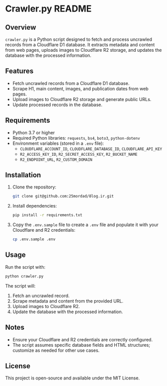 # Crawler.py README

## Overview

`crawler.py` is a Python script designed to fetch and process uncrawled records from a Cloudflare D1 database. It extracts metadata and content from web pages, uploads images to Cloudflare R2 storage, and updates the database with the processed information.

## Features

- Fetch uncrawled records from a Cloudflare D1 database.
- Scrape H1, main content, images, and publication dates from web pages.
- Upload images to Cloudflare R2 storage and generate public URLs.
- Update processed records in the database.

## Requirements

- Python 3.7 or higher
- Required Python libraries: `requests`, `bs4`, `boto3`, `python-dotenv`
- Environment variables (stored in a `.env` file):
  - `CLOUDFLARE_ACCOUNT_ID`, `CLOUDFLARE_DATABASE_ID`, `CLOUDFLARE_API_KEY`
  - `R2_ACCESS_KEY_ID`, `R2_SECRET_ACCESS_KEY`, `R2_BUCKET_NAME`
  - `R2_ENDPOINT_URL`, `R2_CUSTOM_DOMAIN`

## Installation

1. Clone the repository:
   ```bash
   git clone git@github.com:25mordad/8log.ir.git
   ```

2. Install dependencies:
   ```bash
   pip install -r requirements.txt
   ```

3. Copy the `.env.sample` file to create a `.env` file and populate it with your Cloudflare and R2 credentials:
    ```bash
    cp .env.sample .env
    ```

## Usage

Run the script with:
```bash
python crawler.py
```

The script will:
1. Fetch an uncrawled record.
2. Scrape metadata and content from the provided URL.
3. Upload images to Cloudflare R2.
4. Update the database with the processed information.

## Notes

- Ensure your Cloudflare and R2 credentials are correctly configured.
- The script assumes specific database fields and HTML structures; customize as needed for other use cases.

## License

This project is open-source and available under the MIT License.
